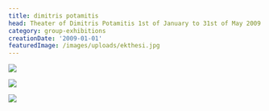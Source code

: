 ```yaml
---
title: dimitris potamitis
head: Theater of Dimitris Potamitis 1st of January to 31st of May 2009
category: group-exhibitions
creationDate: '2009-01-01'
featuredImage: /images/uploads/ekthesi.jpg
---
```


![ ](https://i.imgur.com/vjV33ic.jpg)

![ ](https://i.imgur.com/sfWp2lF.jpg)

![ ](https://i.imgur.com/qGv3BQb.jpg)

